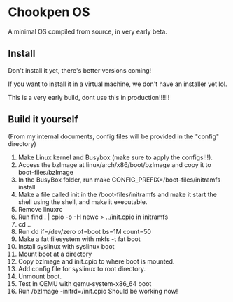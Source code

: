 # Chookpen OS

A minimal OS compiled from source, in very early beta.

## Install

Don't install it yet, there's better versions coming!

If you want to install it in a virtual machine, we don't have an installer yet lol.

This is a very early build, dont use this in production!!!!!!

## Build it yourself

(From my internal documents, config files will be provided in the "config" directory)

1. Make Linux kernel and Busybox (make sure to apply the configs!!!).
2. Access the bzImage at linux/arch/x86/boot/bzImage and copy it to boot-files/bzImage
3. In the BusyBox folder, run make CONFIG_PREFIX=/boot-files/initramfs install
4. Make a file called init in the /boot-files/initramfs and make it start the shell using the shell, and make it executable.
5. Remove linuxrc
6. Run find . | cpio -o -H newc > ../init.cpio in initramfs
7. cd ..
8. Run dd if=/dev/zero of=boot bs=1M count=50
9. Make a fat filesystem with mkfs -t fat boot
10. Install syslinux with syslinux boot
11. Mount boot at a directory
12. Copy bzImage and init.cpio to where boot is mounted.
13. Add config file for syslinux to root directory.
14. Unmount boot.
15. Test in QEMU with qemu-system-x86_64 boot
16. Run /bzImage -initrd=/init.cpio 
Should be working now!
